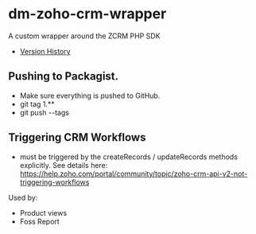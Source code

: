# dm-zoho-crm-wrapper
A custom wrapper around the ZCRM PHP SDK

* [Version History](docs/VersionHistory.md)


## Pushing to Packagist.
- Make sure everything is pushed to GitHub.
- git tag 1.**
- git push --tags



## Triggering CRM Workflows
-  must be triggered by the createRecords / updateRecords methods explicitly. See details here: https://help.zoho.com/portal/community/topic/zoho-crm-api-v2-not-triggering-workflows


Used by:
- Product views
- Foss Report